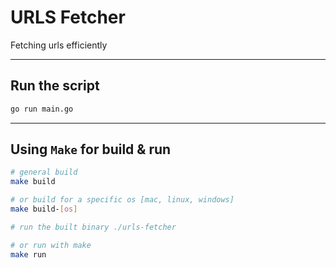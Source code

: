 # URLS Fetcher

Fetching urls efficiently

---

## Run the script

```bash
go run main.go
```

---

## Using `Make` for build & run

```bash
# general build
make build

# or build for a specific os [mac, linux, windows]
make build-[os]

# run the built binary ./urls-fetcher

# or run with make
make run
```
